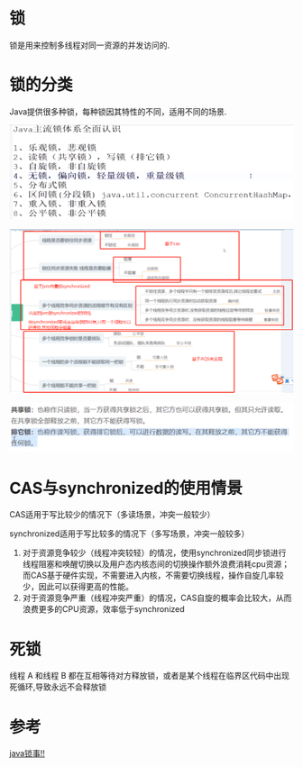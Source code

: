 # 锁

锁是用来控制多线程对同一资源的并发访问的.

# 锁的分类

Java提供很多种锁，每种锁因其特性的不同，适用不同的场景.

![](../pics/从不同角度对锁进行分类.png)

![](../pics/不得不知的java锁.png)

![](../pics/共享锁和排它锁.png)

# CAS与synchronized的使用情景

CAS适用于写比较少的情况下（多读场景，冲突一般较少）

synchronized适用于写比较多的情况下（多写场景，冲突一般较多）

1. 对于资源竞争较少（线程冲突较轻）的情况，使用synchronized同步锁进行线程阻塞和唤醒切换以及用户态内核态间的切换操作额外浪费消耗cpu资源；而CAS基于硬件实现，不需要进入内核，不需要切换线程，操作自旋几率较少，因此可以获得更高的性能。
2. 对于资源竞争严重（线程冲突严重）的情况，CAS自旋的概率会比较大，从而浪费更多的CPU资源，效率低于synchronized

# 死锁

线程 A 和线程 B 都在互相等待对方释放锁，或者是某个线程在临界区代码中出现死循环,导致永远不会释放锁

# 参考

[java锁事!!](https://tech.meituan.com/2018/11/15/java-lock.html)